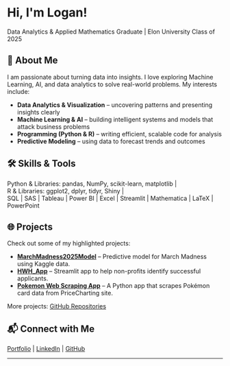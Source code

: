 <!--
**Logan142414/Logan142414** is a ✨ _special_ ✨ repository because its `README.md` (this file) appears on your GitHub profile.

Here are some ideas to get you started:

- 🔭 I’m currently working on ...
- 🌱 I’m currently learning ...
- 👯 I’m looking to collaborate on ...
- 🤔 I’m looking for help with ...
- 💬 Ask me about ...
- 📫 How to reach me: ...
- 😄 Pronouns: ...
- ⚡ Fun fact: ...

-->


# Hi, I'm Logan!
Data Analytics & Applied Mathematics Graduate | Elon University Class of 2025

## 🚀 About Me
I am passionate about turning data into insights. I love exploring Machine Learning, AI, and data analytics to solve real-world problems. My interests include:

- **Data Analytics & Visualization** – uncovering patterns and presenting insights clearly  
- **Machine Learning & AI** – building intelligent systems and models that attack business problems 
- **Programming (Python & R)** – writing efficient, scalable code for analysis  
- **Predictive Modeling** – using data to forecast trends and outcomes

## 🛠️ Skills & Tools
Python & Libraries: pandas, NumPy, scikit-learn, matplotlib |  
R & Libraries: ggplot2, dplyr, tidyr, Shiny |  
SQL | SAS | Tableau | Power BI | Excel | Streamlit | Mathematica | LaTeX | PowerPoint

## 🌐 Projects
Check out some of my highlighted projects:
- [**MarchMadness2025Model**](https://github.com/Logan142414/MarchMadness2025Model) – Predictive model for March Madness using Kaggle data.
- [**HWH_App**](https://github.com/Logan142414/HWH_App) – Streamlit app to help non-profits identify successful applicants.
- [**Pokemon Web Scraping App**](https://github.com/Logan142414/PokemonWebScrapingApp) – A Python app that scrapes Pokémon card data from PriceCharting site.

More projects: [GitHub Repositories](https://github.com/Logan142414?tab=repositories)

## 📬 Connect with Me
[Portfolio](https://loganlaszewski14.myportfolio.com) | [LinkedIn](https://www.linkedin.com/in/logan-laszewski) | [GitHub](https://github.com/Logan142414)

---

